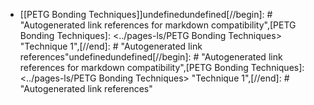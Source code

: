 - [[PETG Bonding Techniques]]undefinedundefined[//begin]: # "Autogenerated link references for markdown compatibility",[PETG Bonding Techniques]: <../pages-ls/PETG Bonding Techniques> "Technique 1",[//end]: # "Autogenerated link references"undefinedundefined[//begin]: # "Autogenerated link references for markdown compatibility",[PETG Bonding Techniques]: <../pages-ls/PETG Bonding Techniques> "Technique 1",[//end]: # "Autogenerated link references"